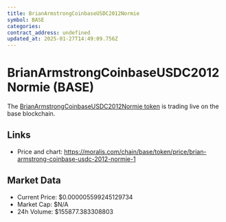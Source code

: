 ```yaml
---
title: BrianArmstrongCoinbaseUSDC2012Normie
symbol: BASE
categories: 
contract_address: undefined
updated_at: 2025-01-27T14:49:09.756Z
---
```


# BrianArmstrongCoinbaseUSDC2012Normie (BASE)
The [BrianArmstrongCoinbaseUSDC2012Normie token](https://moralis.com/chain/base/token/price/brian-armstrong-coinbase-usdc-2012-normie-1) is trading live on the base blockchain.

## Links
- Price and chart: https://moralis.com/chain/base/token/price/brian-armstrong-coinbase-usdc-2012-normie-1

## Market Data
- Current Price: $0.000005599245129734
- Market Cap: $N/A
- 24h Volume: $155877.383308803
